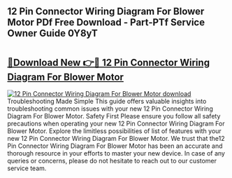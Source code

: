 ## 12 Pin Connector Wiring Diagram For Blower Motor PDf Free Download - Part-PTf Service Owner Guide 0Y8yT

# <h2><a href="http://dfurz9.blite.top/?on=12+Pin+Connector+Wiring+Diagram+For+Blower+Motor">🔗Download New 👉🔴 12 Pin Connector Wiring Diagram For Blower Motor</a></h2>

[![12 Pin Connector Wiring Diagram For Blower Motor download](https://i.imgur.com/lujVjoI.png)](http://dfurz9.blite.top/?on=12+Pin+Connector+Wiring+Diagram+For+Blower+Motor)
Troubleshooting Made Simple This guide offers valuable insights into troubleshooting common issues with your new 12 Pin Connector Wiring Diagram For Blower Motor. Safety First Please ensure you follow all safety precautions when operating your new 12 Pin Connector Wiring Diagram For Blower Motor. Explore the limitless possibilities of list of features with your new 12 Pin Connector Wiring Diagram For Blower Motor. We trust that the12 Pin Connector Wiring Diagram For Blower Motor has been an accurate and thorough resource in your efforts to master your new device. In case of any queries or concerns, please do not hesitate to reach out to our customer service team.
